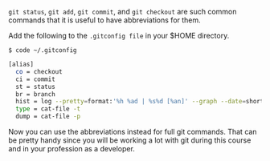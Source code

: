 `git status`, `git add`, `git commit`, and `git checkout` are such common commands that it is useful to have abbreviations for them.

Add the following to the `.gitconfig file` in your $HOME directory.
```
$ code ~/.gitconfig
```

```bash
[alias]
  co = checkout
  ci = commit
  st = status
  br = branch
  hist = log --pretty=format:'%h %ad | %s%d [%an]' --graph --date=short
  type = cat-file -t
  dump = cat-file -p
```

Now you can use the abbreviations instead for full git commands. That can be pretty handy since you will be working a lot with git during this course and in your profession as a developer.